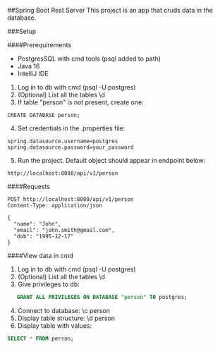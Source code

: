 ##Spring Boot Rest Server
This project is an app that cruds data in the database.

###Setup

####Prerequirements
* PostgresSQL with cmd tools (psql added to path)
* Java 16
* IntelliJ IDE

1. Log in to db with cmd (psql -U postgres)
2. (Optional) List all the tables \d
3. If table "person" is not present, create one:
```shell
CREATE DATABASE person;
```
4. Set credentials in the .properties file:
```properties
spring.datasource.username=postgres
spring.datasource.password=your_password
```
5. Run the project. Default object should appear in endpoint below:
```shell
http://localhost:8080/api/v1/person
```

####Requests
```http request
POST http://localhost:8080/api/v1/person
Content-Type: application/json

{
  "name": "John",
  "email": "john.smith@gmail.com",
  "dob": "1995-12-17"
}
```

####View data in cmd
1. Log in to db with cmd (psql -U postgres)
2. (Optional) List all the tables \d
3. Give privileges to db: 
```sql
   GRANT ALL PRIVILEGES ON DATABASE "person" TO postgres;
   ```
4. Connect to database: \c person
5. Display table structure: \d person
6. Display table with values:
```sql
SELECT * FROM person;
```   
